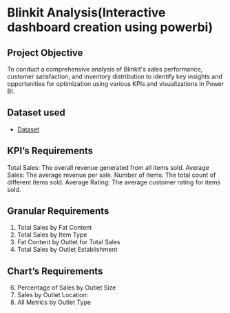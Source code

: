 # Blinkit Analysis(Interactive dashboard creation using powerbi)
## Project Objective
To conduct a comprehensive analysis of Blinkit's sales performance, customer satisfaction, and inventory distribution to identify key insights and opportunities for optimization using various KPIs and visualizations in Power BI.

## Dataset used
- <a href = "https://docs.google.com/spreadsheets/d/1tdF_beuexr4n46cuZY8P-b8JCCYN-SNZ/edit?usp=sharing&ouid=109000535482423480556&rtpof=true&sd=true">Dataset</a>


 ## KPI’s Requirements
Total Sales: The overall revenue generated from all items sold.
Average Sales: The average revenue per sale.
Number of Items: The total count of different items sold.
Average Rating: The average customer rating for items sold. 

## Granular Requirements

1. Total Sales by Fat Content
2. Total Sales by Item Type
3. Fat Content by Outlet for Total Sales
4. Total Sales by Outlet Establishment

## Chart’s Requirements

6. Percentage of Sales by Outlet Size
7. Sales by Outlet Location:
8. All Metrics by Outlet Type
